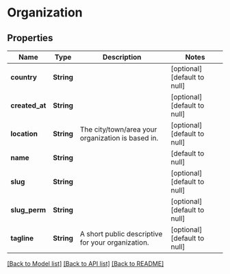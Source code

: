 # Organization

## Properties
Name | Type | Description | Notes
------------ | ------------- | ------------- | -------------
**country** | **String** |  | [optional] [default to null]
**created_at** | **String** |  | [optional] [default to null]
**location** | **String** | The city/town/area your organization is based in. | [optional] [default to null]
**name** | **String** |  | [default to null]
**slug** | **String** |  | [optional] [default to null]
**slug_perm** | **String** |  | [optional] [default to null]
**tagline** | **String** | A short public descriptive for your organization. | [optional] [default to null]

[[Back to Model list]](../README.md#documentation-for-models) [[Back to API list]](../README.md#documentation-for-api-endpoints) [[Back to README]](../README.md)


